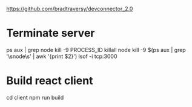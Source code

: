 https://github.com/bradtraversy/devconnector_2.0

# Terminate server

ps aux | grep node
kill -9 PROCESS_ID
killall node
kill -9 $(ps aux | grep '\snode\s' | awk '{print $2}')
lsof -i tcp:3000

# Build react client

cd client
npm run build
